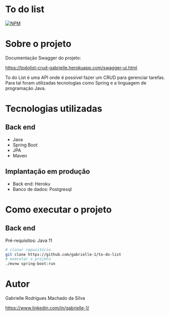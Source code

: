 # To do list
[![NPM](https://img.shields.io/npm/l/react)](https://github.com/gabrielle-1/to-do-list/blob/master/LICENCE) 

# Sobre o projeto

Documentação Swagger do projeto:

https://todolist-crud-gabrielle.herokuapp.com/swagger-ui.html


To do List é uma API onde é possível fazer um CRUD para gerenciar tarefas. Para tal foram utilizadas tecnologias como Spring e a linguagem de programação Java.

# Tecnologias utilizadas
## Back end
- Java
- Spring Boot
- JPA
- Maven
## Implantação em produção
- Back end: Heroku
- Banco de dados: Postgresql

# Como executar o projeto

## Back end
Pré-requisitos: Java 11

```bash
# clonar repositório
git clone https://github.com/gabrielle-1/to-do-list
# executar o projeto
./mvnw spring-boot:run
```

# Autor

Gabrielle Rodrigues Machado da Silva

https://www.linkedin.com/in/gabrielle-1/
